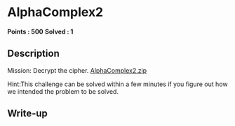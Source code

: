 # AlphaComplex2

**Points : 500**
**Solved : 1**

## Description

Mission: Decrypt the cipher.
[AlphaComplex2.zip](AlphaComplex2.zip-3e3c3c81211b9af809a6823a37cde9d2b87f957f)

Hint:This challenge can be solved within a few minutes if you figure out how we intended the problem to be solved.

## Write-up

